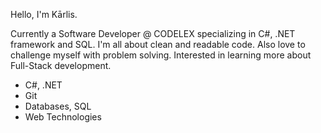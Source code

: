 Hello, I'm Kārlis.

Currently a Software Developer @ CODELEX specializing in C#, .NET framework and SQL. 
I'm all about clean and readable code. Also love to challenge myself with problem solving.
Interested in learning more about Full-Stack development.

- C#, .NET
- Git
- Databases, SQL
- Web Technologies
